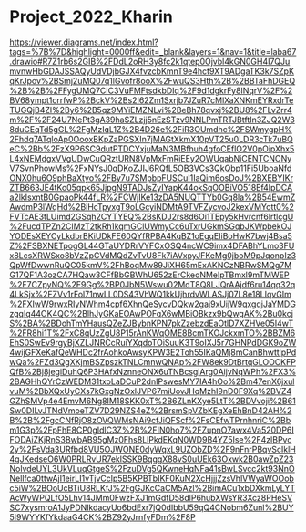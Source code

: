 # Project_2022_Kharin
https://viewer.diagrams.net/index.html?tags=%7B%7D&highlight=0000ff&edit=_blank&layers=1&nav=1&title=laba67.drawio#R7Z1rb6s2GIB%2FDdL2oRH3y8fc2k1qtep0Ojvbl4kGN0GH4I7QJumvnwHbGDAJSSAQyUdVDjbGJX4fvzcbKmnT9e4hct9XT9ADgaTK3k7SZpKqKrJpov%2BSmj2uMQ07q1lGvofr8ooX%2FwuQS3Hth%2B%2BBTaFhDGEQ%2B%2B%2FFygUMQ7CIC3VuFMFtsdkbDIq%2F9d1dgkrFy8INqrV%2F%2BV68ympt1crrfwP%2BckV%2Bs2I62Zm1Sxrjb7JZuR7cMlXaXNKmEYRxdrTeTUGQjB4Zl%2By6%2B5qz9MYiEMZNLvi%2BeBh78qvxj%2BU8%2FLvZrr4m%2F%2F24U7NePt3gA39haSZLzjj5nEzSTzv9NNLPmTRTJBtftIn3ZJQ2W38duCEqTd5gGL%2FgMzIqL1Z%2B4D26e%2FiR3OUmdhc%2FSWmygpH%2Fhdq7ATqloAp0OooxBKpZaPGSXIn7jMAGtXkmX10pVT25u0LDR3cTk7uBQeC%2Bb%2FzX9P6SC9dutPTDCYxjuMaN3MBfhuh4gfoCEflO2V0pOipXhx5L4xNEMdgxVVgUDwCuQRztURN8VpMxFmRiEEy2OWUqabNiCENTCNONyV7SvnPhowMs%2FxNYsJ0qDKoZJIJ6RQfL5OB3VCs3QkQbp11Fi5UboaNfdONX0hu6O9phBaXtyo%2FBy7u7SMpbpFUSCuI1IaQim6osDoJ%2BXEBYIKrZTB663JE4tKo05qpk65JjpgN9TADJsZyIYapK44okSqOOBiVO518Ef4IpDCAa2lkIsxntB0GpaoPk44fLR%2FCWjIKe13zDA5NUQTTYb0Gq8la%2B54EwmZAwdmP3lWqHd%2BiHcTpyxgT9oLGcyiNDMtA9TVFZycvoJ2kexVMYott0%2FVTcAE3tLUimd2GSqh2CYTYEQ%2BsKDJ2rs8d6Oi1TEpy5kHvrcnf6lrtlcgU%2FucdTPZn2ClMzT2tkRh1kqmGClUWmyCc6uTxrUGkmSGqbJKWpbekOJYODEsXEYCyLkdbrBKiUDkFE60QYfRPBA4KqBZ1oEgqEIiBoHwK7bwj4Bsa5Z%2FSBXNETpogGL44GTaUYDRrVYFCxOSQ4ncWC9imx4DFABhYLmo3FUx8LcsXRWSxo8bVzZpCVdMQdZvTvU8Fk7iAVxpyJFKeMg0jboM9pJqonpIz3QpWfDwwnRuQC05kmV%2FhBoqMw89JiXH65mExAKNCzNBRwSMQg7MG17QF1A3ozCA7HQaw3CFfBbGBWhU652zErCkeoNMeIpTBmxl9mTMWEP%2F7CZpyNQ%2F9Gg%2BP0JbN5Wswu02MdT8Q8LJQrAAjdf6ru14qq32q4LkSjx%2FZVv1rFol71nwLL0DS43VhWQ1kkUjhrdvWLASJj07L8e18LIqvGIm%2FXIwW9rwxRIyNWhm4cpf6XhnQeSycvDQkw2gaj9xUijW9qxgqjJaYMDGzgqIq44OK4QC%2BlhJyGKaEOAwPOFqX6wMBiOBkzx9bQwgAK%2Bu0kcjS%2BA%2BDohTmYHausQZeZJBybnKPN7pkZzebzdEaOtlD7XZHVe05I4wT%2FR8hi1T%2FxC8qUzZgU8P15rAnKWqOME8BcmTKOJckxmTO%2BBZM6EhS0SwEv9rgyBjXZLJNRCcRuiYXqdoTOiSuuK3T9oIXJ5r7GHNPdDGK9oZW4wijGFXeKafQeWHDc2frAohkoAwsyKPW3E2Toh55IKaQMj8mCanBhwttlpPdwQa%2FZd3QgXKjmBSZpszkTNLCmnwQNAp%2FW8ek9DtBrtqGLOOCKFPQfB%2Bj8jegiDuhQ6P3HAfxNznneONX6uTNBcsgiArg0AijvNqWPh%2FX3%2BAGHhQYrCzWEDM31txoLaDCuP2dnIPswesMY7IA4hOo%2Bm47enX6jxulvuM%2BbXQxUyCXs7kGxgNzOxlJVP67miUovJHqMzhI9nD0F9Xq%2BVZ4GZhSMVp4e4EmvM6Ng8IM18SKK0xT%2B6ZLnKXye5LtT%2BDVvoji%2B61Sw0DILvJTNdVmoeTZV7D29NZS4eZ%2BrsmSpVZbKEgXeEhBnD42AH%2B%2B%2FgcCNfRjO8zOVQWMsNAi9cfJiQFScf%2FsCEfwTPrnhnriC%2Bbm1G3p%2FpFhE8CP0gIdlC3Z%2B%2FIN0ho7%2FZupnO7awx4Va520DP6IFODAiZKjRnS3BwbAB95gMz0Fhs8LlPkdEKqN0WD9B4YZ5Ise%2F4zlBPvc2y%2FsVda3URfbd8VU5OJWONE0dyWqxL9UZObZD%2F9nFnrPBqvScIklH4gJKedseO6W0PRLRvUR7eklSSK9BqggX88vS0uUEk63Oxwk2B0awZpZ23NolvdeUYL3UkVLuqGtgeS%2FzuDVg5QKwneHqNFa41sBwLSvcc2kt93NnONellfca0ttwAjI1eirLI1vTjvCclp5B5KPBTbIKF0KuN2XcHjjjZzsVhlVWyaWOOobc5iW%2BOoUcBTiU8RLKfJ%2FgGJKcCaCM5Azl%2BimACu1xbDXkmLyLYTAcWyWPQLfO5Lhv14JMm0FwzFXJ1mGdfD58dlP6hubXWsYR3Xcz8PHeSVSC7xysmroA1JyPDNlkdacyUo6bdExr7jQ0dIbbU59qQ4CNobm6Zunl%2BUY5I9WYYKfYkdaaG4CK%2BZ92yJrnfyFDm%2F8P
